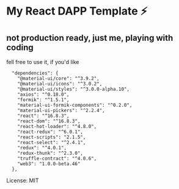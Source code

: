 # My React DAPP Template :zap:

## not production ready, just me, playing with coding

fell free to use it, if you'd like

~~~~
  "dependencies": {
    "@material-ui/core": "^3.9.2",
    "@material-ui/icons": "^3.0.2",
    "@material-ui/styles": "^3.0.0-alpha.10",
    "axios": "^0.18.0",
    "formik": "^1.5.1",
    "material-ui-formik-components": "^0.2.0",
    "material-ui-pickers": "^2.2.4",
    "react": "^16.8.3",
    "react-dom": "^16.8.3",
    "react-hot-loader": "^4.8.0",
    "react-redux": "^6.0.1",
    "react-scripts": "2.1.5",
    "react-select": "^2.4.1",
    "redux": "^4.0.1",
    "redux-thunk": "^2.3.0",
    "truffle-contract": "^4.0.6",
    "web3": "1.0.0-beta.46"
  },
~~~~

License: MIT
